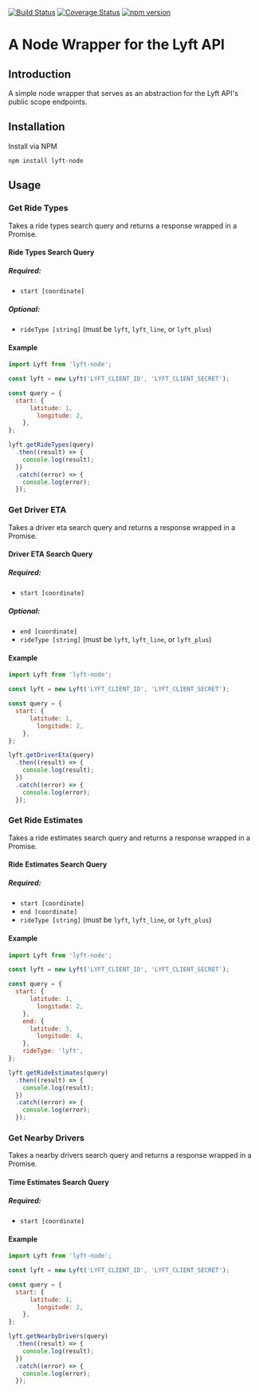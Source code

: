 [![Build Status](https://travis-ci.org/djchie/lyft-node.svg?branch=master)](https://travis-ci.org/djchie/lyft-node)
[![Coverage Status](https://coveralls.io/repos/github/djchie/lyft-node/badge.svg?branch=master)](https://coveralls.io/github/djchie/lyft-node?branch=master)
[![npm version](https://badge.fury.io/js/lyft-node.svg)](https://badge.fury.io/js/lyft-node)

# A Node Wrapper for the Lyft API

## Introduction
A simple node wrapper that serves as an abstraction for the Lyft API's public scope endpoints.

## Installation
Install via NPM
```
npm install lyft-node
```

## Usage

### Get Ride Types
Takes a ride types search query and returns a response wrapped in a Promise.

#### Ride Types Search Query
##### Required:
* `start [coordinate]`
##### Optional:
* `rideType [string]` (must be `lyft`, `lyft_line`, or `lyft_plus`)

#### Example
```javascript
import Lyft from 'lyft-node';

const lyft = new Lyft('LYFT_CLIENT_ID', 'LYFT_CLIENT_SECRET');

const query = {
  start: {
      latitude: 1,
        longitude: 2,
    },
};

lyft.getRideTypes(query)
  .then((result) => {
    console.log(result);
  })
  .catch((error) => {
    console.log(error);
  });
```

### Get Driver ETA
Takes a driver eta search query and returns a response wrapped in a Promise.

#### Driver ETA Search Query
##### Required:
* `start [coordinate]`
##### Optional:
* `end [coordinate]`
* `rideType [string]` (must be `lyft`, `lyft_line`, or `lyft_plus`)

#### Example
```javascript
import Lyft from 'lyft-node';

const lyft = new Lyft('LYFT_CLIENT_ID', 'LYFT_CLIENT_SECRET');

const query = {
  start: {
      latitude: 1,
        longitude: 2,
    },
};

lyft.getDriverEta(query)
  .then((result) => {
    console.log(result);
  })
  .catch((error) => {
    console.log(error);
  });
```

### Get Ride Estimates
Takes a ride estimates search query and returns a response wrapped in a Promise.

#### Ride Estimates Search Query
##### Required:
* `start [coordinate]`
* `end [coordinate]`
* `rideType [string]` (must be `lyft`, `lyft_line`, or `lyft_plus`)

#### Example
```javascript
import Lyft from 'lyft-node';

const lyft = new Lyft('LYFT_CLIENT_ID', 'LYFT_CLIENT_SECRET');

const query = {
  start: {
      latitude: 1,
        longitude: 2,
    },
    end: {
      latitude: 3,
        longitude: 4,
    },
    rideType: 'lyft',
};

lyft.getRideEstimates(query)
  .then((result) => {
    console.log(result);
  })
  .catch((error) => {
    console.log(error);
  });
```

### Get Nearby Drivers
Takes a nearby drivers search query and returns a response wrapped in a Promise.

#### Time Estimates Search Query
##### Required:
* `start [coordinate]`

#### Example
```javascript
import Lyft from 'lyft-node';

const lyft = new Lyft('LYFT_CLIENT_ID', 'LYFT_CLIENT_SECRET');

const query = {
  start: {
      latitude: 1,
        longitude: 2,
    },
};

lyft.getNearbyDrivers(query)
  .then((result) => {
    console.log(result);
  })
  .catch((error) => {
    console.log(error);
  });
```
